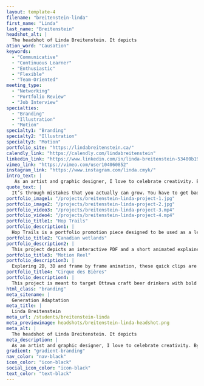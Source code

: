 ```yaml
---
layout: template-4
filename: "breitenstein-linda" 
first_name: "Linda"
last_name: "Breitenstein"
headshot_alt: |
  The headshot of Linda Breitenstein. It depicts
ation_word: "Causation"
keywords:
  - "Communicative"
  - "Continuous Learner"
  - "Enthusiastic"
  - "Flexible"
  - "Team-Oriented"
meeting_type:
  - "Networking"
  - "Portfolio Review"
  - "Job Interview"
specialties:
  - "Branding"
  - "Illustration"
  - "Motion"
specialty1: "Branding"
specialty2: "Illustration"
specialty3: "Motion"
portfolio_site: "https://lindabreitenstein.ca/"
calendly_link: "https://calendly.com/lindabreitenstein"
linkedin_link: "https://www.linkedin.com/in/linda-breitenstein-53400b193/"
vimeo_link: "https://vimeo.com/user104060852"
instagram_link: "https://www.instagram.com/linda.cmyk/"
intro_text: |
   As an artist and graphic designer, I love to celebrate creativity. By exploring ideas, mixing mediums and techniques I have been able to transform my passion into purpose with design.
quote_text: |
  It’s through mistakes that you actually can grow. You have to get bad in order to get good. – Paula Scher
portfolio_image1: "/projects/breitenstein-linda-project-1.jpg"
portfolio_image2: "/projects/breitenstein-linda-project-2.jpg"
portfolio_video3: "/projects/breitenstein-linda-project-3.mp4"
portfolio_video4: "/projects/breitenstein-linda-project-4.mp4"
portfolio_title1: "Hop Trails"
portfolio_description1: |
  Hop Trails is a portfolio promotion piece designed to be used as a leave behind “business card” for future employers. The label incorporates illustration, brand design and motion.
portfolio_title2: "Canadian wetlands"
portfolio_description2: |
  This project depicts an interactive PDF and a short animated explainer video. The content was based on the information found on the Government of Canada website.
portfolio_title3: "Motion Reel"
portfolio_description3: |
  Exploring 2D, 3D and frame by frame animation, these quick clips are from some of my favourite motion design projects. 
portfolio_title4: "Cirque des Bières"
portfolio_description4: |
  This project is meant to target Ottawa craft beer drinkers with bold illustrations, patterns and colours.
html_class: "branding"
meta_sitename: |
  Generation Adaptation
meta_title: |
  Linda Breitenstein
meta_url: /students/breitenstein-linda
meta_previewimage: headshots/breitenstein-linda-headshot.png
meta_alt: |
  The headshot of Linda Breitenstein. It depicts
meta_description: |
  As an artist and graphic designer, I love to celebrate creativity. By exploring ideas, mixing mediums and techniques I have been able to transform my passion into purpose with design.
gradient: "gradient-branding"
nav_color: "nav-black"
icon_color: "icon-black"
social_icon_color: "icon-black"
text_color: "text-black"
---
```


